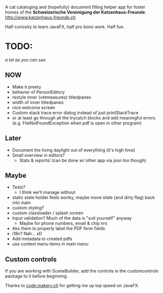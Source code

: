 A cat cataloging and (hopefully) document filling helper app for foster homes of the **Schweizerische Vereinigung der Katzenhaus-Freunde**.
http://www.katzenhaus-freunde.ch

Half curiosity to learn JavaFX, half pro bono work. Half fun.

# TODO:
*a lot as you can see*

## NOW
* Make it preety
 * behavior of PersonEditory
 * restyle inner (vetmeasures) titledpanes
 * width of inner titledpanes
 * nice welcome screen
 * Custom stack trace error dialog instead of just printStackTrace
  * or at least go through all the trycatch blocks and add meaningful errors (e.g. FileNotFoundException when pdf is open in other program)

## Later
* Document the living daylight out of everything (it's high time)
* Small overview in editors?
	* Stats & reports! (can be done w/ other app via json too though)


## Maybe
* Tests?
  * I think we'll manage without
* static state holder feels wonky, maybe move state (and dirty flag) back into main
* custom styling?
* custom classloader / splash screen
* Input validation? Much of the data is "suit yourself" anyway
  * Maybe for phone numbers, email & chip nrs
* Aks them to properly label the PDF form fields
* i18n? Nah... xD
* Add metadata to created pdfs
* use context menu items in main menu

 
 
## Custom controls

If you are working with SceneBuilder, add the controls in the customcontrols package to it before beginning.
 
 Thanks to [code.makery.ch](https://code.makery.ch/library/javafx-tutorial/) for getting me up top speed on JavaFX.
